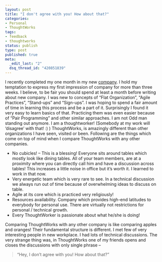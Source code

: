 ```yaml
--- 
layout: post
title: "I don't agree with you! How about that?"
categories: 
- Personal
- ThoughtWorks
tags:
- feedback
- thoughtworks
status: publish
type: post
published: true
meta: 
  _edit_last: "2"
  dsq_thread_id: "420851839"
---
```

I recently completed my one month in my new <a href="http://www.thoughtworks.com">company</a>. I hold my temptation to express my first impression of company for more than three weeks. I believe, to be fair you should spend at least a month before writing about new company. I was new to concepts of “Flat Organization”, “Agile Practices”, “Stand-ups” and “Sign-ups”.  I was hoping to spend a fair amount of time in learning this process and be a part of it. Surprisingly I found it very easy to learn basics of that. Practicing them was even easier because of “Pair Programming” and other similar approaches.
I am not Odd man standing out anymore. I am a thoughtworker! (Somebody at my work will ‘disagree’ with that! :) )
ThoughtWorks, is amazingly different than other organizations I have seen, visited or been. Following are the things which come on top of mind when I compare ThoughtWorks with any other companies.


* No cubicles! – This is a blessing! Everyone sits around tables which mostly look like dining tables. All of your team members, are at a proximity where you can directly call him and have a discussion across tables! This increases a little noise in office but it’s worth it. I learned to work in that now.
* Very energetic team which is very rare to see.  In a technical discussion we always run out of time because of overwhelming ideas to discuss on table.
* Agile at its core which is practiced very religiously!
* Resources availability. Company which provides high-end latitudes to everybody for personal use. There are virtually not restrictions for personal / technical growth.
* Every ThoughtWorker is passionate about what he/she is doing!


Comparing ThoughtWorks with any other company is like comparing apples and oranges! Their fundamental structure is different.
I met few of very interesting people in new workplace. I had lots of technical discussions. The very strange thing was, in ThoughtWorks one of my friends opens and closes the discussions with only single phrase –
<blockquote>“Hey, I don’t agree with you! How about that?”</blockquote>
